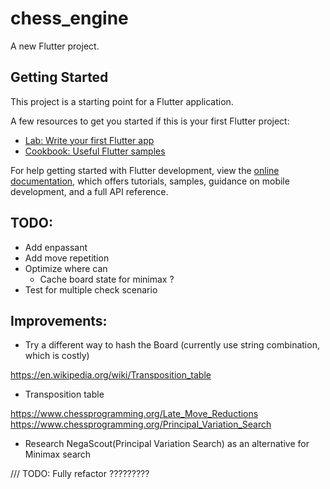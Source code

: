 # chess_engine

A new Flutter project.

## Getting Started

This project is a starting point for a Flutter application.

A few resources to get you started if this is your first Flutter project:

- [Lab: Write your first Flutter app](https://docs.flutter.dev/get-started/codelab)
- [Cookbook: Useful Flutter samples](https://docs.flutter.dev/cookbook)

For help getting started with Flutter development, view the
[online documentation](https://docs.flutter.dev/), which offers tutorials,
samples, guidance on mobile development, and a full API reference.


## TODO:
- Add enpassant
- Add move repetition
- Optimize where can
    + Cache board state for minimax ?
- Test for multiple check scenario

## Improvements:

- Try a different way to hash the Board (currently use string combination, which is costly)

https://en.wikipedia.org/wiki/Transposition_table
- Transposition table

https://www.chessprogramming.org/Late_Move_Reductions
https://www.chessprogramming.org/Principal_Variation_Search
- Research NegaScout(Principal Variation Search) as an alternative for Minimax search



/// TODO: Fully refactor ?????????
